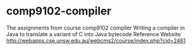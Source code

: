 # comp9102-compiler
The assignments from course comp9102 compiler
Writing a compiler in Java to translate a variant of C into Java bytecode
Reference Website http://webapps.cse.unsw.edu.au/webcms2/course/index.php?cid=2461
